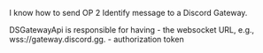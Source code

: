 I know how to send OP 2 Identify message to a Discord Gateway.

DSGatewayApi is responsible for having 
	- the websocket URL, e.g., wss://gateway.discord.gg. 
	- authorization token